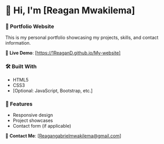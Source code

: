 # 👋 Hi, I'm [Reagan Mwakilema]  

### 🚀 Portfolio Website  
This is my personal portfolio showcasing my projects, skills, and contact information.  

🔗 **Live Demo**: [https://1ReaganD.github.io/My-website]

### 🛠️ Built With  
- HTML5  
- CSS3  
- [Optional: JavaScript, Bootstrap, etc.]  

### 📌 Features  
- Responsive design  
- Project showcases  
- Contact form (if applicable)  

📧 **Contact Me**: [Reagangabrielmwakilema@gmail.com]
